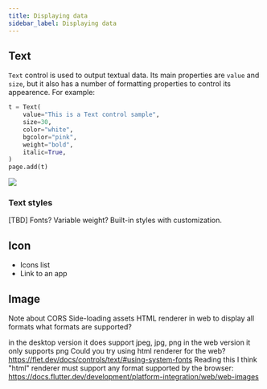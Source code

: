 ```yaml
---
title: Displaying data
sidebar_label: Displaying data
---
```


## Text

`Text` control is used to output textual data. Its main properties are `value` and `size`, but it also has a number of formatting properties to control its appearence. For example:

```python
t = Text(
    value="This is a Text control sample",
    size=30,
    color="white",
    bgcolor="pink",
    weight="bold",
    italic=True,
)
page.add(t)
```
<img src="/img/docs/getting-started/displaying-data-text.png" className="screenshot-50" />

### Text styles

[TBD]
Fonts?
Variable weight?
Built-in styles with customization.

## Icon

* Icons list
* Link to an app

## Image

Note about CORS
Side-loading assets
HTML renderer in web to display all formats
what formats are supported?

in the desktop version it does support jpeg, jpg, png
in the web version it only supports png 
Could you try using html renderer for the web? https://flet.dev/docs/controls/text/#using-system-fonts
Reading this I think "html" renderer must support any format supported by the browser: https://docs.flutter.dev/development/platform-integration/web/web-images